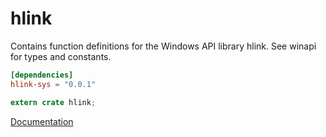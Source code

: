 # hlink #
Contains function definitions for the Windows API library hlink. See winapi for types and constants.

```toml
[dependencies]
hlink-sys = "0.0.1"
```

```rust
extern crate hlink;
```

[Documentation](https://retep998.github.io/doc/winapi/hlink/)
